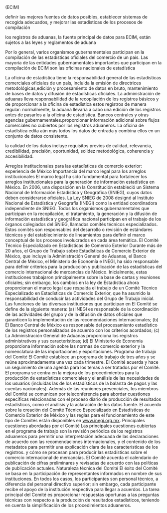  

(ECIM)

definir las mejores fuentes de datos posibles, establecer sistemas de recogida adecuados, y mejorar
las estadísticas de los procesos de compilación

los registros de aduanas, la fuente principal de datos para ECIM, están
sujetos a las leyes y reglamentos de aduana

Por lo general, varios organismos gubernamentales participan en la compilación de las estadísticas 
oficiales del comercio de un país.
Las mayoría de las entidades gubernamentales importantes que participan en la compilación de ECIM 
son las oficinas nacionales de estadística

La oficina de estadística tiene la responsabilidad general de las estadísticas comerciales oficiales de un país,
incluida la emisión de directrices metodológicas,edición y procesamiento de datos en bruto, mantenimiento de bases 
de datos y difusión de estadísticas oficiales. La administración de aduanas lleva responsabilidad de la recopilación 
de los registros básicos y de proporcionar a la oficina de estadística estos registros de manera regular: normalmente,
la aduana llevaría a cabo una edición de los registros antes de pasarlos a la oficina de estadística. Bancos centrales 
y otras agencias gubernamentales.proporcionar información adicional sobre flujos comerciales no cubiertos por los 
registros aduaneros. La oficina de estadística edita aún más todos los datos de entrada y combina
ellos en un conjunto de datos consistente.


la calidad de los datos incluye requisitos previos de calidad, relevancia, credibilidad, precisión, oportunidad, 
solidez metodológica, coherencia y accesibilidad.

Arreglos institucionales para las estadísticas de comercio exterior: experiencia de México Importancia del marco legal para los arreglos institucionales El marco legal ha sido fundamental para fortalecer los arreglos institucionales para la generación de información estadística en México. En 2006, una disposición en la Constitución estableció un Sistema Nacional de Información Estadística y Geográfica (SNIEG), cuyos datos deben considerarse oficiales. La Ley SNIEG de 2008 designó al Instituto Nacional de Estadística y Geografía (INEGI) como la entidad coordinadora independiente de SNIEG. Todos los organismos gubernamentales que participan en la recopilación, el tratamiento, la generación y la difusión de información estadística y geográfica nacional participan en el trabajo de los órganos colegiados del SNIEG, llamados comités técnicos especializados. Estos comités son responsables del desarrollo o revisión de estándares técnicos y del establecimiento de lineamientos para definir el marco conceptual de los procesos involucrados en cada área temática. El Comité Técnico Especializado en Estadísticas de Comercio Exterior Durante más de 20 años, el Grupo de Trabajo sobre Estadísticas de Comercio Exterior de México, que incluye la Administración General de Aduanas, el Banco Central de México, el Ministerio de Economía e INEGI, ha sido responsable para definir criterios para la producción y publicación de las estadísticas del comercio internacional de mercancías de México. Inicialmente, estas instituciones trabajaron principalmente sobre la base de cartas y reuniones oficiales; sin embargo, los cambios en la ley de Estadística ahora proporcionan el marco legal que respalda el trabajo de un Comité Técnico Especializado en Estadísticas de Comercio Exterior, que ha asumido la responsabilidad de conducir las actividades del Grupo de Trabajo inicial. Las funciones de las diversas instituciones que participan en El Comité se define de la siguiente manera: (a) INEGI es responsable de la coordinación de las actividades del grupo y de la difusión de datos oficiales que garanticen la implementación de las recomendaciones internacionales; (b) El Banco Central de México es responsable del procesamiento estadístico de los registros personalizados de acuerdo con los criterios acordados; (c) La Administración General de Aduanas proporciona los registros administrativos y sus características; (d) El Ministerio de Economía proporciona información sobre las normas de comercio exterior y la nomenclatura de las importaciones y exportaciones. Programa de trabajo del Comité El Comité establece un programa de trabajo de tres años y se reúne aproximadamente una vez cada trimestre. El Comité acuerda y hace un seguimiento de una agenda para los temas a ser tratados por el Comité. El programa se centra en la mejora de los procedimientos para la producción de estadísticas comerciales y el análisis de las necesidades de los usuarios (incluidas las de los estadísticos de la balanza de pagos y las cuentas nacionales). Además de las reuniones presenciales, los miembros del Comité se comunican por teleconferencia para abordar cuestiones específicas relacionadas con el proceso diario de producción de resultados estadísticos, como el análisis y la aclaración de los datos fuente. El acuerdo sobre la creación del Comité Técnico Especializado en Estadísticas de Comercio Exterior de México y las reglas para el funcionamiento de este tipo de Comités están disponibles en www.inegi.org.mx. Principales cuestiones abordadas por el Comité Las principales cuestiones cubiertas en el programa de trabajo son la revisión periódica de los registros aduaneros para permitir una interpretación adecuada de las declaraciones de acuerdo con las recomendaciones internacionales, y el contenido de los metadatos para permitir una explicación clara de las características de los registros. y cómo se procesan para producir las estadísticas sobre el comercio internacional de mercancías. El Comité acuerda el calendario de publicación de cifras preliminares y revisadas de acuerdo con las políticas de publicación actuales. Naturaleza técnica del Comité El éxito del Comité se basa en la participación de representantes informados en nombre de sus instituciones. En todos los casos, los participantes son personal técnico, a diferencia del personal directivo superior; sin embargo, cada participante recibe el apoyo de la institución respectiva para llegar a acuerdos. La tarea principal del Comité es proporcionar respuestas oportunas a las preguntas técnicas con respecto a la producción de resultados estadísticos, teniendo en cuenta la simplificación de los procedimientos aduaneros.
